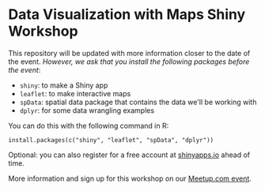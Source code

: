# Data Visualization with Maps Shiny Workshop

This repository will be updated with more information closer to the date of the event. *However, we ask that you install the following packages before the event*:

- `shiny`: to make a Shiny app
- `leaflet`: to make interactive maps
- `spData`: spatial data package that contains the data we'll be working with
- `dplyr`: for some data wrangling examples

You can do this with the following command in R:

```
install.packages(c("shiny", "leaflet", "spData", "dplyr"))
```

Optional: you can also register for a free account at [shinyapps.io](https://www.shinyapps.io) ahead of time.

More information and sign up for this workshop on our [Meetup.com event](https://www.meetup.com/rladies-chicago/events/260316086/).
